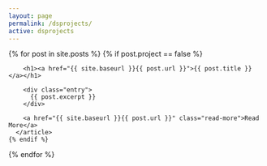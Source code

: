 ```yaml
---
layout: page
permalink: /dsprojects/
active: dsprojects
---
```


<div class="posts">
  {% for post in site.posts %}
    {% if post.project == false %}
      <article class="post">

        <h1><a href="{{ site.baseurl }}{{ post.url }}">{{ post.title }}</a></h1>

        <div class="entry">
          {{ post.excerpt }}
        </div>

        <a href="{{ site.baseurl }}{{ post.url }}" class="read-more">Read More</a>
      </article>
    {% endif %}
  {% endfor %}
</div>